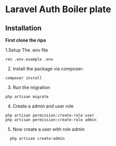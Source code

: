 # Laravel Auth Boiler plate

## Installation
**First clone the ripo**

1.Setup The .env file
````shell
ren .env.example .env
````
2. Install the package via composer:
```shell
composer install
```

3. Run the migration
```shell
php artisan migrate
```

4. Create a admin and user role 
```shell
php artisan permission:create-role user
php artisan permission:create-role admin
```
5. Now create a user with role admin
```shell
  php artisan create:admin
```
